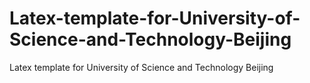 # Latex-template-for-University-of-Science-and-Technology-Beijing
Latex template for University of Science and Technology Beijing
